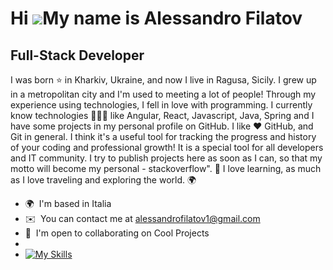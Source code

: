 Hi ![](https://user-images.githubusercontent.com/18350557/176309783-0785949b-9127-417c-8b55-ab5a4333674e.gif)My name is Alessandro Filatov
==========================================================================================================================================

Full-Stack Developer
--------------------

I was born ⭐ in Kharkiv, Ukraine, and now I live in Ragusa, Sicily. I grew up in a metropolitan city and I'm used to meeting a lot of people! Through my experience using technologies, I fell in love with programming. I currently know technologies 👨🏽‍💻 like Angular, React, Javascript, Java, Spring and I have some projects in my personal profile on GitHub. I like ❤️ GitHub, and Git in general. I think it's a useful tool for tracking the progress and history of your coding and professional growth! It is a special tool for all developers and IT community. I try to publish projects here as soon as I can, so that my motto will become my personal - stackoverflow". 💬 I love learning, as much as I love traveling and exploring the world. 🌍

*   🌍  I'm based in Italia
*   ✉️  You can contact me at [alessandrofilatov1@gmail.com](mailto:alessandrofilatov1@gmail.com)
*   🤝  I'm open to collaborating on Cool Projects
*   
*  [![My Skills](https://skillicons.dev/icons?i=java,js,jquery,ts,html,css,react,angular,spring,hibernate,mysql,mongodb,bootstrap,git,vscode,eclipse,postman)](https://skillicons.dev)

